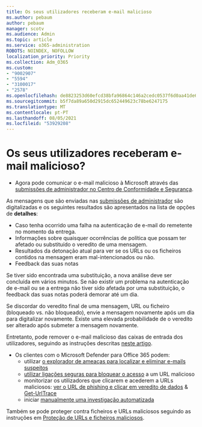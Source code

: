 ```yaml
---
title: Os seus utilizadores receberam e-mail malicioso
ms.author: pebaum
author: pebaum
manager: scotv
ms.audience: Admin
ms.topic: article
ms.service: o365-administration
ROBOTS: NOINDEX, NOFOLLOW
localization_priority: Priority
ms.collection: Adm_O365
ms.custom:
- "9002907"
- "5594"
- "3100017"
- "2578"
ms.openlocfilehash: de8823253d60efcd38bfa96864c146a2cedc0537f6d0aa41de6dafc6c7debc03
ms.sourcegitcommit: b5f7da89a650d2915dc652449623c78be6247175
ms.translationtype: MT
ms.contentlocale: pt-PT
ms.lasthandoff: 08/05/2021
ms.locfileid: "53929208"
---
```

# <a name="did-your-users-receive-malicious-email"></a>Os seus utilizadores receberam e-mail malicioso?

- Agora pode comunicar o e-mail malicioso à Microsoft através das [submissões de administrador no Centro de Conformidade e Segurança](https://sip.protection.office.com/reportsubmission).

As mensagens que são enviadas nas [submissões de administrador](https://sip.protection.office.com/reportsubmission) são digitalizadas e os seguintes resultados são apresentados na lista de opções de **detalhes**:

- Caso tenha ocorrido uma falha na autenticação de e-mail do remetente no momento da entrega.
- Informações sobre quaisquer ocorrências de política que possam ter afetado ou substituído o veredito de uma mensagem.
- Resultados da detonação atual para ver se os URLs ou os ficheiros contidos na mensagem eram mal-intencionados ou não.
- Feedback das suas notas

Se tiver sido encontrada uma substituição, a nova análise deve ser concluída em vários minutos. Se não existir um problema na autenticação de e-mail ou se a entrega não tiver sido afetada por uma substituição, o feedback das suas notas poderá demorar até um dia.

Se discordar do veredito final de uma mensagem, URL ou ficheiro (bloqueado vs. não bloqueado), envie a mensagem novamente após um dia para digitalizar novamente. Existe uma elevada probabilidade de o veredito ser alterado após submeter a mensagem novamente.

Entretanto, pode remover o e-mail malicioso das caixas de entrada dos utilizadores, seguindo as instruções descritas [neste artigo](https://docs.microsoft.com/microsoft-365/compliance/search-for-and-delete-messages-in-your-organization).

- Os clientes com o Microsoft Defender para Office 365 podem:
    - utilizar [o explorador de ameaças para localizar e eliminar e-mails suspeitos](https://docs.microsoft.com/microsoft-365/security/office-365-security/investigate-malicious-email-that-was-delivered)
    - [utilizar ligações seguras para bloquear o acesso](https://docs.microsoft.com/microsoft-365/security/office-365-security/atp-safe-links) a um URL malicioso
    - monitorizar os utilizadores que clicarem e acederem a URLs maliciosos: [ver o URL de phishing e clicar em veredito de dados](https://docs.microsoft.com/microsoft-365/security/office-365-security/threat-explorer) & [Get-UrlTrace](https://docs.microsoft.com/powershell/module/exchange/get-urltrace)
    - iniciar [manualmente uma investigação automatizada](https://docs.microsoft.com/microsoft-365/security/office-365-security/automated-investigation-response-office)

Também se pode proteger contra ficheiros e URLs maliciosos seguindo as instruções em [Proteção de URLs e ficheiros maliciosos](https://docs.microsoft.com/microsoft-365/security/office-365-security/protect-against-threats).